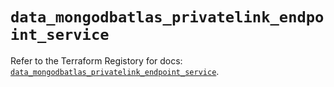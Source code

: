 # `data_mongodbatlas_privatelink_endpoint_service`

Refer to the Terraform Registory for docs: [`data_mongodbatlas_privatelink_endpoint_service`](https://registry.terraform.io/providers/mongodb/mongodbatlas/1.9.0/docs/data-sources/privatelink_endpoint_service).
